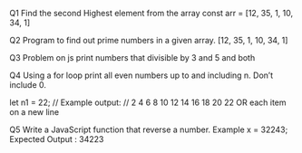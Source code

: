 Q1 
Find the second Highest element from the array  const arr = [12, 35, 1, 10, 34, 1] 

Q2
Program to find out prime numbers in a given array.
[12, 35, 1, 10, 34, 1] 

Q3
Problem on js print numbers that divisible by 3 and 5 and both

Q4 
Using a for loop print all even numbers up to and including n. Don’t include 0.

let n1 = 22; 
// Example output: 
// 2 4 6 8 10 12 14 16 18 20 22 OR each item on a new line


Q5 
Write a JavaScript function that reverse a number. 
Example x = 32243;
Expected Output : 34223